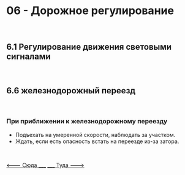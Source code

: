 <h1>06 - Дорожное регулирование</h1>
<br>
<h2>6.1 Регулирование движения световыми сигналами</h2>
<br>
<h2>6.6 железнодорожный переезд</h2>
<br>
<h3>При приближении к железнодорожному переезду</h3>
<ul>
<li>Подъехать на умеренной скорости, наблюдать за участком.</li>
<li>Ждать, если есть опасность встать на переезде из-за затора.</li>
</ul>
<br>

[<--- Сюда ___](/05%20-%20priority%20pass.md)
[___ Туда --->]()
